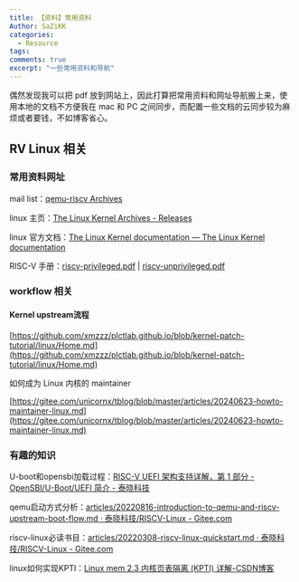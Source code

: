 ```yaml
---
title: 【资料】常用资料
Author: SaZiKK
categories:
  - Resource
tags:
comments: true
excerpt: "一些常用资料和导航"
---
```


偶然发现我可以把 pdf 放到网站上，因此打算把常用资料和网址导航搬上来，使用本地的文档不方便我在 mac 和 PC 之间同步，而配置一些文档的云同步较为麻烦或者要钱，不如博客省心。

## RV Linux 相关

### 常用资料网址

mail list：[qemu-riscv Archives](https://lists.nongnu.org/archive/html/qemu-riscv/)

linux 主页：[The Linux Kernel Archives - Releases](https://www.kernel.org/category/releases.html)

linux 官方文档：[The Linux Kernel documentation — The Linux Kernel documentation](https://docs.kernel.org/)

RISC-V 手册：[riscv-privileged.pdf](https://sazikk.top/assets/figures/pdf/riscv-privileged.pdf) | [riscv-unprivileged.pdf](https://sazikk.top/assets/figures/pdf/riscv-unprivileged.pdf) 

### workflow 相关

#### Kernel upstream流程

[https://github.com/xmzzz/plctlab.github.io/blob/kernel-patch-tutorial/linux/Home.md](https://github.com/xmzzz/plctlab.github.io/blob/kernel-patch-tutorial/linux/Home.md)

如何成为 Linux 内核的 maintainer

[https://gitee.com/unicornx/tblog/blob/master/articles/20240623-howto-maintainer-linux.md](https://gitee.com/unicornx/tblog/blob/master/articles/20240623-howto-maintainer-linux.md)


### 有趣的知识

U-boot和opensbi加载过程：[RISC-V UEFI 架构支持详解，第 1 部分 - OpenSBI/U-Boot/UEFI 简介 - 泰晓科技](https://tinylab.org/riscv-uefi-part1/)

qemu启动方式分析：[articles/20220816-introduction-to-qemu-and-riscv-upstream-boot-flow.md · 泰晓科技/RISCV-Linux - Gitee.com](https://gitee.com/tinylab/riscv-linux/blob/master/articles/20220816-introduction-to-qemu-and-riscv-upstream-boot-flow.md#https://gitee.com/link?target=https%3A%2F%2Ftinylab.org%2Friscv-uefi-part1%2F)

riscv-linux必读书目：[articles/20220308-riscv-linux-quickstart.md · 泰晓科技/RISCV-Linux - Gitee.com](https://gitee.com/tinylab/riscv-linux/blob/master/articles/20220308-riscv-linux-quickstart.md)

linux如何实现KPTI：[Linux mem 2.3 内核页表隔离 (KPTI) 详解-CSDN博客](https://blog.csdn.net/pwl999/article/details/112686914)